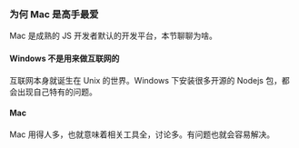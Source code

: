 ### 为何 Mac 是高手最爱

Mac 是成熟的 JS 开发者默认的开发平台，本节聊聊为啥。

#### Windows 不是用来做互联网的

互联网本身就诞生在 Unix 的世界。Windows 下安装很多开源的 Nodejs 包，都会出现自己特有的问题。

#### Mac

Mac 用得人多，也就意味着相关工具全，讨论多。有问题也就会容易解决。
